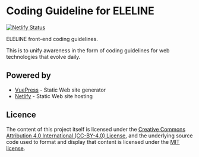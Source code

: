 # Coding Guideline for ELELINE

[![Netlify Status](https://api.netlify.com/api/v1/badges/dc05ed2f-f311-4657-8d6a-168f4c96e453/deploy-status)](https://app.netlify.com/sites/cg-eleline/deploys)

ELELINE front-end coding guidelines.

This is to unify awareness in the form of coding guidelines for web technologies that evolve daily.

## Powered by

- [VuePress](https://vuepress.vuejs.org/) - Static Web site generator
- [Netlify](https://netlify.com/) - Static Web site hosting

## Licence

The content of this project itself is licensed under the [Creative Commons Attribution 4.0 International (CC-BY-4.0) License](https://creativecommons.org/licenses/by/4.0/), and the underlying source code used to format and display that content is licensed under the [MIT license](LICENSE.md).
